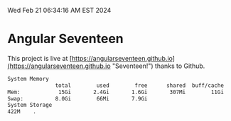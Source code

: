 Wed Feb 21 06:34:16 AM EST 2024

# Angular Seventeen


This project is live at [https://angularseventeen.github.io](https://angularseventeen.github.io "Seventeen!") thanks to Github.

```bash
System Memory
               total        used        free      shared  buff/cache   available
Mem:            15Gi       2.4Gi       1.6Gi       307Mi        11Gi        12Gi
Swap:          8.0Gi        66Mi       7.9Gi
System Storage
422M	.
```
```bash
